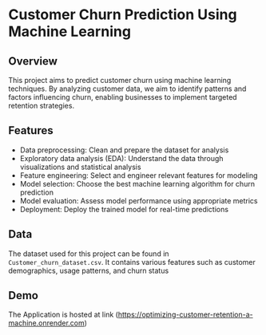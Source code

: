 # Customer Churn Prediction Using Machine Learning

## Overview
This project aims to predict customer churn using machine learning techniques. By analyzing customer data, we aim to identify patterns and factors influencing churn, enabling businesses to implement targeted retention strategies.

## Features
- Data preprocessing: Clean and prepare the dataset for analysis
- Exploratory data analysis (EDA): Understand the data through visualizations and statistical analysis
- Feature engineering: Select and engineer relevant features for modeling
- Model selection: Choose the best machine learning algorithm for churn prediction
- Model evaluation: Assess model performance using appropriate metrics
- Deployment: Deploy the trained model for real-time predictions

## Data
The dataset used for this project can be found in `Customer_churn_dataset.csv`. It contains various features such as customer demographics, usage patterns, and churn status

## Demo 
The Application is hosted at link (https://optimizing-customer-retention-a-machine.onrender.com)
